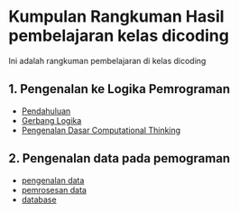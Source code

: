 # Kumpulan Rangkuman Hasil pembelajaran kelas dicoding

Ini adalah rangkuman pembelajaran di kelas dicoding
 
## 1. Pengenalan ke Logika Pemrograman

- [Pendahuluan](https://github.com/Y4zidd/dicoding_class/blob/main/rangkuman%20(Pengenalan%20ke%20Logika%20Pemrograman%20(Programming%20Logic%20101))/pendahuluan_logika.md)
- [Gerbang Logika](https://github.com/Y4zidd/dicoding_class/blob/main/rangkuman%20(Pengenalan%20ke%20Logika%20Pemrograman%20(Programming%20Logic%20101))/gerbang_logika.md)
- [Pengenalan Dasar Computational Thinking](https://github.com/Y4zidd/dicoding_class/blob/main/rangkuman%20(Pengenalan%20ke%20Logika%20Pemrograman%20(Programming%20Logic%20101))/Computational_Thinking.md)

## 2. Pengenalan data pada pemograman
- [pengenalan data](https://github.com/Y4zidd/dicoding_class/blob/main/rangkuman(Pengenalan%20Data%20pada%20Pemrograman%20(Data%20101))/pengenalan_data.md)
- [pemrosesan data](https://github.com/Y4zidd/dicoding_class/blob/main/rangkuman(Pengenalan%20Data%20pada%20Pemrograman%20(Data%20101))/pomrosesan_data.md)
- [database](https://github.com/Y4zidd/dicoding_class/blob/main/rangkuman(Pengenalan%20Data%20pada%20Pemrograman%20(Data%20101))/database.md)


